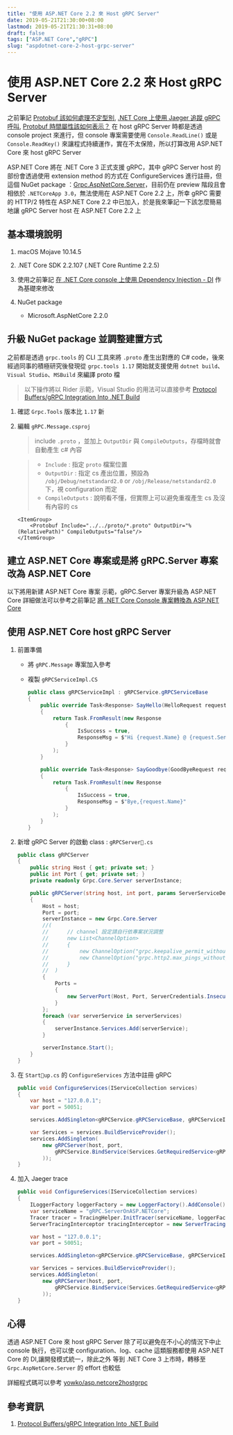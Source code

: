 ```yaml
---
title: "使用 ASP.NET Core 2.2 來 Host gRPC Server"
date: 2019-05-21T21:30:00+08:00
lastmod: 2019-05-21T21:30:31+08:00
draft: false
tags: ["ASP.NET Core","gRPC"]
slug: "aspdotnet-core-2-host-grpc-server"
---
```


# 使用 ASP.NET Core 2.2 來 Host gRPC Server

之前筆記 [Protobuf 該如何處理不定型別](https://blog.yowko.com/protobuf-object-any/), [.NET Core 上使用 Jaeger 追蹤 gRPC 呼叫](https://blog.yowko.com/dotnet-core-jaeger-grpc/), [Protobuf 時間屬性該如何表示？](https://blog.yowko.com/protobuf-datetime-timestamp/) 在 host gRPC Server 時都是透過 console project 來進行，但 console 專案需要使用 `Console.ReadLine()` 或是 `Console.ReadKey()` 來讓程式持續運作，實在不太保險，所以打算改用 ASP.NET Core 來 host gRPC Server

ASP.NET Core 將在 .NET Core 3 正式支援 gRPC，其中 gRPC Server host 的部份會透過使用 extension method 的方式在 ConfigureServices 進行註冊，但這個 NuGet package ：[Grpc.AspNetCore.Server](https://www.nuget.org/packages/Grpc.AspNetCore.Server)，目前仍在 preview 階段且會相依於 `.NETCoreApp 3.0`，無法使用在 ASP.NET Core 2.2 上，所幸 gRPC 需要的 HTTP/2 特性在 ASP.NET Core 2.2 中已加入，於是我來筆記一下該怎麼簡易地讓 gRPC Server host 在 ASP.NET Core 2.2 上

## 基本環境說明

1. macOS Mojave 10.14.5
2. .NET Core SDK 2.2.107 (.NET Core Runtime 2.2.5)
3. 使用之前筆記 [在 .NET Core console 上使用 Dependency Injection - DI](https://blog.yowko.com/dotnet-core-console-di/) 作為基礎來修改
4. NuGet package

    - Microsoft.AspNetCore 2.2.0

## 升級 NuGet package 並調整建置方式

之前都是透過 `grpc.tools` 的 CLI 工具來將 `.proto` 產生出對應的 C# code，後來經過同事的積極研究後發現從 `grpc.tools 1.17` 開始就支援使用 `dotnet build`、`Visual Studio`、`MSBuild` 來編譯 proto 檔

> 以下操作將以 Rider 示範，Visual Studio 的用法可以直接參考 [Protocol Buffers/gRPC Integration Into .NET Build](https://github.com/grpc/grpc/blob/master/src/csharp/BUILD-INTEGRATION.md)

1. 確認 `Grpc.Tools` 版本比 `1.17` 新

2. 編輯 `gRPC.Message.csproj`

    > include `.proto` ，並加上 `OutputDir` 與 `CompileOutputs`，存檔時就會自動產生 c# 內容
    
    > - `Include` : 指定 `proto` 檔案位置
    > - `OutputDir` : 指定 cs 產出位置，預設為 `/obj/Debug/netstandard2.0` or `/obj/Release/netstandard2.0` 下，視 configuration 而定
    > - `CompileOutputs` : 說明看不懂，但實際上可以避免重複產生 cs 及沒有內容的 cs

    ```xml
    <ItemGroup>
        <Protobuf Include="../../proto/*.proto" OutputDir="%(RelativePath)" CompileOutputs="false"/>
    </ItemGroup>
    ```

## 建立 ASP.NET Core 專案或是將 gRPC.Server 專案改為 ASP.NET Core

以下將用新建 ASP.NET Core 專案 示範，gRPC.Server 專案升級為 ASP.NET Core 詳細做法可以參考之前筆記 [將 .NET Core Console 專案轉換為 ASP.NET Core](https://blog.yowko.com/dotnet-core-console-to-aspdotnet-core)

## 使用 ASP.NET Core host gRPC Server

1. 前置準備
    - 將 `gRPC.Message` 專案加入參考
    - 複製 `gRPCServiceImpl.CS`

        ```cs
        public class gRPCServiceImpl : gRPCService.gRPCServiceBase
        {
            public override Task<Response> SayHello(HelloRequest request, ServerCallContext context)
            {
                return Task.FromResult(new Response
                    {
                        IsSuccess = true,
                        ResponseMsg = $"Hi {request.Name} @ {request.SendDate.ToDateTime()} !!!"
                    }
                );
            }

            public override Task<Response> SayGoodbye(GoodByeRequest request, ServerCallContext context)
            {
                return Task.FromResult(new Response
                    {
                        IsSuccess = true,
                        ResponseMsg = $"Bye,{request.Name}"
                    }
                );
            }
        }
        ```

2. 新增 gRPC Server 的啟動 class : `gRPCServer.cs`

    ```cs
    public class gRPCServer
    {
        public string Host { get; private set; }
        public int Port { get; private set; }
        private readonly Grpc.Core.Server serverInstance;

        public gRPCServer(string host, int port, params ServerServiceDefinition[] serverServices)
        {
            Host = host;
            Port = port;
            serverInstance = new Grpc.Core.Server
            //(
            //      // channel 設定請自行依專案狀況調整
            //      new List<ChannelOption>
            //      {
            //          new ChannelOption("grpc.keepalive_permit_without_calls", 1),
            //          new ChannelOption("grpc.http2.max_pings_without_data", 0)
            //      }
            //  )
            {
                Ports =
                {
                    new ServerPort(Host, Port, ServerCredentials.Insecure)
                }
            };
            foreach (var serverService in serverServices)
            {
                serverInstance.Services.Add(serverService);
            }

            serverInstance.Start();
        }
    }
    ```

3. 在 `Startup.cs` 的 `ConfigureServices` 方法中註冊 gRPC

    ```cs
    public void ConfigureServices(IServiceCollection services)
    {
        var host = "127.0.0.1";
        var port = 50051;

        services.AddSingleton<gRPCService.gRPCServiceBase, gRPCServiceImpl>();

        var Services = services.BuildServiceProvider();
        services.AddSingleton(
            new gRPCServer(host, port,
                gRPCService.BindService(Services.GetRequiredService<gRPCService.gRPCServiceBase>())
            ));
    }
    ```

4. 加入 Jaeger trace

    ```cs
    public void ConfigureServices(IServiceCollection services)
    {
        ILoggerFactory loggerFactory = new LoggerFactory().AddConsole();
        var serviceName = "gRPC.ServerOnASP.NETCore";
        Tracer tracer = TracingHelper.InitTracer(serviceName, loggerFactory);
        ServerTracingInterceptor tracingInterceptor = new ServerTracingInterceptor(tracer);

        var host = "127.0.0.1";
        var port = 50051;

        services.AddSingleton<gRPCService.gRPCServiceBase, gRPCServiceImpl>();

        var Services = services.BuildServiceProvider();
        services.AddSingleton(
            new gRPCServer(host, port,
                gRPCService.BindService(Services.GetRequiredService<gRPCService.gRPCServiceBase>()).Intercept(tracingInterceptor)
            ));
    }
    ```

## 心得

透過 ASP.NET Core 來 host gRPC Server 除了可以避免在不小心的情況下中止 console 執行，也可以使 configuration、log、cache 這類服務都使用 ASP.NET Core 的 DI,讓開發模式統一，除此之外  等到 .NET Core 3 上市時，轉移至 `Grpc.AspNetCore.Server` 的 effort 也較低

詳細程式碼可以參考 [yowko/asp.netcore2hostgrpc](https://github.com/yowko/asp.netcore2hostgrpc)

## 參考資訊

1. [Protocol Buffers/gRPC Integration Into .NET Build](https://github.com/grpc/grpc/blob/master/src/csharp/BUILD-INTEGRATION.md)